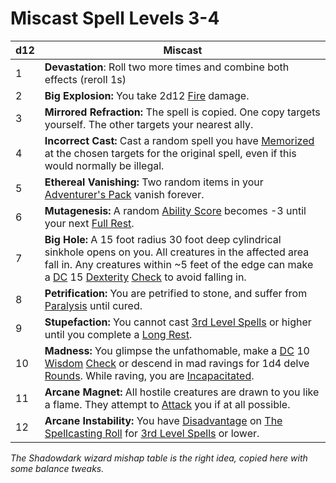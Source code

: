 # Miscast Spell Levels 3-4

| d12 | Miscast                                                                                                                                                                                                                                                                                                                                                            |
| --- | ------------------------------------------------------------------------------------------------------------------------------------------------------------------------------------------------------------------------------------------------------------------------------------------------------------------------------------------------------------------ |
| 1   | **Devastation**: Roll two more times and combine both effects (reroll 1s)                                                                                                                                                                                                                                                                                          |
| 2   | **Big Explosion:** You take 2d12 [Fire](../../Damage%20Types/Fire) damage.                                                                                                                                                                                                                                                                                         |
| 3   | **Mirrored Refraction:** The spell is copied. One copy targets yourself. The other targets your nearest ally.                                                                                                                                                                                                                                                      |
| 4   | **Incorrect Cast:** Cast a random spell you have [Memorized](../Spell%20Memorization.md) at the chosen targets for the original spell, even if this would normally be illegal.                                                                                                                                                                                     |
| 5   | **Ethereal Vanishing:** Two random items in your [Adventurer's Pack](../../Items/Equipment/Individual%20Item%20Cards/Gear/100%20Coins/Adventurer's%20Pack.md) vanish forever.                                                                                                                                                                                      |
| 6   | **Mutagenesis:** A random [Ability Score](../../Player%20Characters/Chosen%20Statistics/Ability%20Scores.md) becomes -3 until your next [Full Rest](../../Game%20Procedures/Resting.md#Full%20Rest).                                                                                                                                                               |
| 7   | **Big Hole:** A 15 foot radius 30 foot deep cylindrical sinkhole opens on you. All creatures in the affected area fall in. Any creatures within ~5 feet of the edge can make a [DC](../../Game%20Procedures/DC.md) 15 [Dexterity](../../Player%20Characters/Chosen%20Statistics/Dexterity.md) [Check](../../Game%20Procedures/Check.md) to avoid falling in.       |
| 8   | **Petrification:** You are petrified to stone, and suffer from [Paralysis](../../Conditions/Paralyzed.md) until cured.                                                                                                                                                                                                                                             |
| 9   | **Stupefaction:** You cannot cast [3rd Level Spells](../Spells/Mythril%20Spells/Level%203/3rd%20Level%20Spells.md) or higher until you complete a [Long Rest](../../Game%20Procedures/Resting.md#Long%20Rest).                                                                                                                                                     |
| 10  | **Madness:** You glimpse the unfathomable, make a [DC](../../Game%20Procedures/DC.md) 10 [Wisdom](../../Player%20Characters/Chosen%20Statistics/Wisdom.md) [Check](../../Game%20Procedures/Check.md) or descend in mad ravings for 1d4 delve [Rounds](../../Game%20Procedures/Round.md). While raving, you are [Incapacitated](../../Conditions/Incapacitated.md). |
| 11  | **Arcane Magnet:** All hostile creatures are drawn to you like a flame. They attempt to [Attack](../../Game%20Procedures/Attack.md) you if at all possible.                                                                                                                                                                                                        |
| 12  | **Arcane Instability:** You have [Disadvantage](../../Game%20Procedures/Dice%20Rolls/Disadvantage.md) on [The Spellcasting Roll](../Spellcasting.md#The%20Spellcasting%20Roll) for [3rd Level Spells](../Spells/Mythril%20Spells/Level%203/3rd%20Level%20Spells.md) or lower.                                                                                      |
*The Shadowdark wizard mishap table is the right idea, copied here with some balance tweaks.*